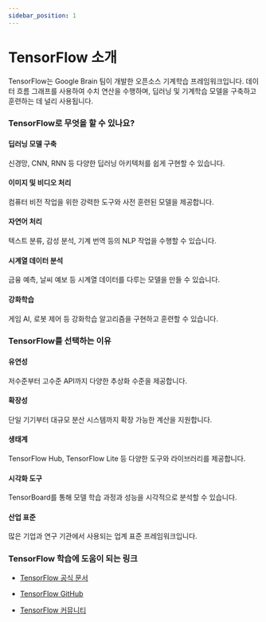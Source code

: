 ```yaml
---
sidebar_position: 1
---
```


# TensorFlow 소개

TensorFlow는 Google Brain 팀이 개발한 오픈소스 기계학습 프레임워크입니다. 데이터 흐름 그래프를 사용하여 수치 연산을 수행하며, 딥러닝 및 기계학습 모델을 구축하고 훈련하는 데 널리 사용됩니다.

### TensorFlow로 무엇을 할 수 있나요?

#### 딥러닝 모델 구축

신경망, CNN, RNN 등 다양한 딥러닝 아키텍처를 쉽게 구현할 수 있습니다.

#### 이미지 및 비디오 처리

컴퓨터 비전 작업을 위한 강력한 도구와 사전 훈련된 모델을 제공합니다.

#### 자연어 처리

텍스트 분류, 감성 분석, 기계 번역 등의 NLP 작업을 수행할 수 있습니다.

#### 시계열 데이터 분석

금융 예측, 날씨 예보 등 시계열 데이터를 다루는 모델을 만들 수 있습니다.

#### 강화학습

게임 AI, 로봇 제어 등 강화학습 알고리즘을 구현하고 훈련할 수 있습니다.

### TensorFlow를 선택하는 이유

#### 유연성

저수준부터 고수준 API까지 다양한 추상화 수준을 제공합니다.

#### 확장성

단일 기기부터 대규모 분산 시스템까지 확장 가능한 계산을 지원합니다.

#### 생태계

TensorFlow Hub, TensorFlow Lite 등 다양한 도구와 라이브러리를 제공합니다.

#### 시각화 도구

TensorBoard를 통해 모델 학습 과정과 성능을 시각적으로 분석할 수 있습니다.

#### 산업 표준

많은 기업과 연구 기관에서 사용되는 업계 표준 프레임워크입니다.

### TensorFlow 학습에 도움이 되는 링크

- [TensorFlow 공식 문서](https://www.tensorflow.org/learn)

- [TensorFlow GitHub](https://github.com/tensorflow/tensorflow)

- [TensorFlow 커뮤니티](https://www.tensorflow.org/community)
